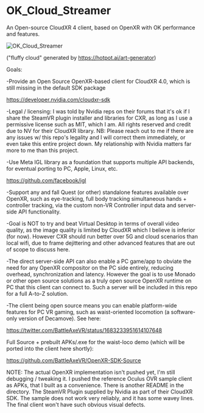 # OK_Cloud_Streamer
An Open-source CloudXR 4 client, based on OpenXR with OK performance and features.

![OK_Cloud_Streamer](https://github.com/BattleAxeVR/OK_Cloud_Streamer/assets/11604039/89819682-e770-4f56-b47f-4752f4646db0)

("fluffy cloud" generated by https://hotpot.ai/art-generator)

Goals:

-Provide an Open Source OpenXR-based client for CloudXR 4.0, which is still missing in the default SDK package

https://developer.nvidia.com/cloudxr-sdk

-Legal / licensing: I was told by Nvidia reps on their forums that it's ok if I share the SteamVR plugin installer and libraries for CXR, as long as I use a permissive license such as MIT, which I am. All rights reserved and credit due to NV for their CloudXR library. NB: Please reach out to me if there are any issues w/ this repo's legality and I will correct them immediately, or even take this entire project down. My relationship with Nvidia matters far more to me than this project.

-Use Meta IGL library as a foundation that supports multiple API backends, for eventual porting to PC, Apple, Linux, etc.

https://github.com/facebook/igl

-Support any and fall Quest (or other) standalone features available over OpenXR, such as eye-tracking, full body tracking simultaneous hands + controller tracking, via the custom non-VR Controller input data and server-side API functionality. 

-Goal is NOT to try and beat Virtual Desktop in terms of overall video quality, as the image quality is limited by CloudXR which I believe is inferior (for now). However CXR should run better over 5G and cloud scenarios than local wifi, due to frame dejittering and other advanced features that are out of scope to discuss here. 

-The direct server-side API can also enable a PC game/app to obviate the need for any OpenXR compositor on the PC side entirely, reducing overhead, synchronization and latency. However the goal is to use Monado or other open source solutions as a truly open source OpenXR runtime on PC that this client can connect to. Such a server will be included in this repo for a full A-to-Z solution.

-The client being open source means you can enable platform-wide features for PC VR gaming, such as waist-oriented locomotion (a software-only version of Decamove). See here:

https://twitter.com/BattleAxeVR/status/1683233951614107648

Full Source + prebuilt APKs/.exe for the waist-loco demo (which will be ported into the client here shortly):

https://github.com/BattleAxeVR/OpenXR-SDK-Source

NOTE: The actual OpenXR implementation isn't pushed yet, I'm still debugging / tweaking it. I pushed the reference Oculus OVR sample client as APKs, that I built as a convenience. There is another README in the directory. The SteamVR Plugin supplied by Nvidia as part of their CloudXR SDK. The sample does not work very reliably, and it has some wavey lines. The final client won't have such obvious visual defects.
